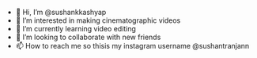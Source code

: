 - 👋 Hi, I’m @sushankkashyap
- 👀 I’m interested in making cinematographic videos
- 🌱 I’m currently learning video editing
- 💞️ I’m looking to collaborate with new friends
- 📫 How to reach me so thisis my instagram username @sushantranjann 

<!---
sushankkashyap/sushankkashyap is a ✨ special ✨ repository because its `README.md` (this file) appears on your GitHub profile.
You can click the Preview link to take a look at your changes.
--->
